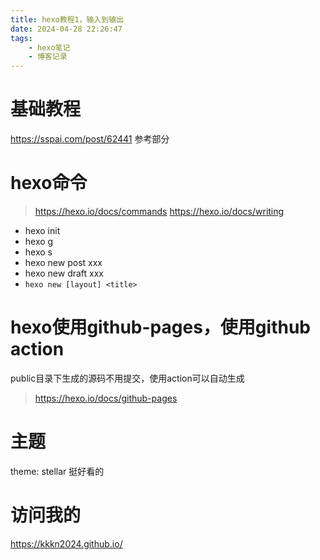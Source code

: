 ```yaml
---
title: hexo教程1，输入到输出
date: 2024-04-28 22:26:47
tags:
    - hexo笔记
    - 博客记录
---
```

# 基础教程
<https://sspai.com/post/62441> 参考部分
# hexo命令
> https://hexo.io/docs/commands
> https://hexo.io/docs/writing

- hexo init
- hexo g
- hexo s
- hexo new post xxx
- hexo new draft xxx
- `hexo new [layout] <title>`
# hexo使用github-pages，使用github action
public目录下生成的源码不用提交，使用action可以自动生成
> https://hexo.io/docs/github-pages

# 主题
theme: stellar 挺好看的

# 访问我的
<https://kkkn2024.github.io/>